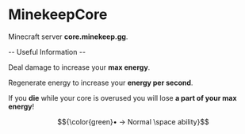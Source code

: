 # MinekeepCore
Minecraft server **core.minekeep.gg**.

-- Useful Information --

Deal damage to increase your **max energy**.

Regenerate energy to increase your **energy per second**.

If you **die** while your core is overused you will lose **a part of your max energy**!

$${\color{green}• -> Normal \space ability}$$
